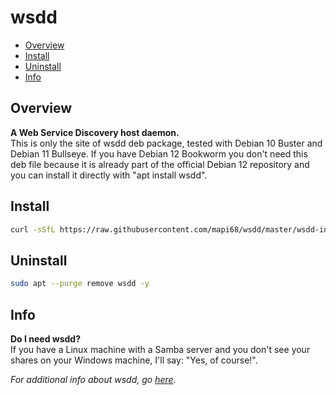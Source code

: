 # wsdd

* [Overview](#overview)
* [Install](#install)
* [Uninstall](#uninstall)
* [Info](#info)

## Overview
**A Web Service Discovery host daemon.**  
This is only the site of wsdd deb package, tested with Debian 10 Buster and Debian 11 Bullseye. If you have Debian 12 Bookworm you don't need this deb file because it is already part of the official Debian 12 repository and you can install it directly with "apt install wsdd".

## Install
```bash
curl -sSfL https://raw.githubusercontent.com/mapi68/wsdd/master/wsdd-install | bash
```

## Uninstall
```bash
sudo apt --purge remove wsdd -y
```

## Info
**Do I need wsdd?**  
If you have a Linux machine with a Samba server and you don't see your shares on your Windows machine, I'll say: "Yes, of course!".  

*For additional info about wsdd, go [here](https://github.com/christgau/wsdd).*
